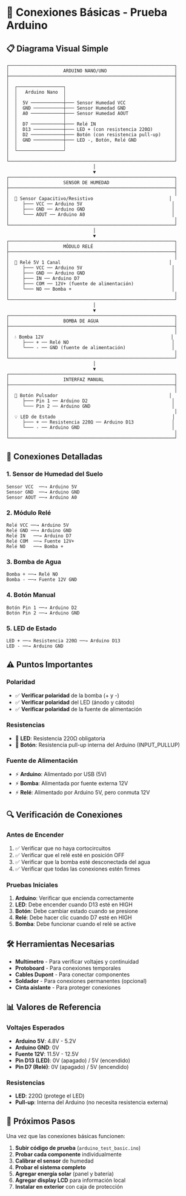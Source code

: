 # 🔌 Conexiones Básicas - Prueba Arduino

## 📋 **Diagrama Visual Simple**

```
┌─────────────────────────────────────────────────────────────┐
│                    ARDUINO NANO/UNO                         │
├─────────────────────────────────────────────────────────────┤
│                                                             │
│  ┌─────────────────┐                                        │
│  │   Arduino Nano  │                                        │
│  │                 │                                        │
│  │  5V ────────────┼─── Sensor Humedad VCC                  │
│  │  GND ───────────┼─── Sensor Humedad GND                  │
│  │  A0 ────────────┼─── Sensor Humedad AOUT                 │
│  │                 │                                        │
│  │  D7 ────────────┼─── Relé IN                             │
│  │  D13 ───────────┼─── LED + (con resistencia 220Ω)        │
│  │  D2 ────────────┼─── Botón (con resistencia pull-up)     │
│  │  GND ───────────┼─── LED -, Botón, Relé GND              │
│  │                 │                                        │
│  └─────────────────┘                                        │
│                                                             │
└─────────────────────────────────────────────────────────────┘
                                │
                                ▼
┌─────────────────────────────────────────────────────────────┐
│                    SENSOR DE HUMEDAD                        │
├─────────────────────────────────────────────────────────────┤
│                                                             │
│  🌱 Sensor Capacitivo/Resistivo                            │
│     ├─── VCC ── Arduino 5V                                 │
│     ├─── GND ── Arduino GND                                │
│     └─── AOUT ── Arduino A0                                │
│                                                             │
└─────────────────────────────────────────────────────────────┘
                                │
                                ▼
┌─────────────────────────────────────────────────────────────┐
│                    MÓDULO RELÉ                              │
├─────────────────────────────────────────────────────────────┤
│                                                             │
│  🔌 Relé 5V 1 Canal                                        │
│     ├─── VCC ── Arduino 5V                                 │
│     ├─── GND ── Arduino GND                                │
│     ├─── IN ── Arduino D7                                  │
│     ├─── COM ── 12V+ (fuente de alimentación)              │
│     └─── NO ── Bomba +                                     │
│                                                             │
└─────────────────────────────────────────────────────────────┘
                                │
                                ▼
┌─────────────────────────────────────────────────────────────┐
│                    BOMBA DE AGUA                            │
├─────────────────────────────────────────────────────────────┤
│                                                             │
│  💧 Bomba 12V                                               │
│     ├─── + ── Relé NO                                      │
│     └─── - ── GND (fuente de alimentación)                 │
│                                                             │
└─────────────────────────────────────────────────────────────┘
                                │
                                ▼
┌─────────────────────────────────────────────────────────────┐
│                    INTERFAZ MANUAL                          │
├─────────────────────────────────────────────────────────────┤
│                                                             │
│  🔘 Botón Pulsador                                         │
│     ├─── Pin 1 ── Arduino D2                               │
│     └─── Pin 2 ── Arduino GND                              │
│                                                             │
│  💡 LED de Estado                                           │
│     ├─── + ── Resistencia 220Ω ── Arduino D13              │
│     └─── - ── Arduino GND                                  │
│                                                             │
└─────────────────────────────────────────────────────────────┘
```

## 🔧 **Conexiones Detalladas**

### **1. Sensor de Humedad del Suelo**
```
Sensor VCC  ──→ Arduino 5V
Sensor GND  ──→ Arduino GND
Sensor AOUT ──→ Arduino A0
```

### **2. Módulo Relé**
```
Relé VCC ──→ Arduino 5V
Relé GND ──→ Arduino GND
Relé IN   ──→ Arduino D7
Relé COM  ──→ Fuente 12V+
Relé NO   ──→ Bomba +
```

### **3. Bomba de Agua**
```
Bomba + ──→ Relé NO
Bomba - ──→ Fuente 12V GND
```

### **4. Botón Manual**
```
Botón Pin 1 ──→ Arduino D2
Botón Pin 2 ──→ Arduino GND
```

### **5. LED de Estado**
```
LED + ──→ Resistencia 220Ω ──→ Arduino D13
LED - ──→ Arduino GND
```

## ⚠️ **Puntos Importantes**

### **Polaridad**
- ✅ **Verificar polaridad** de la bomba (+ y -)
- ✅ **Verificar polaridad** del LED (ánodo y cátodo)
- ✅ **Verificar polaridad** de la fuente de alimentación

### **Resistencias**
- 🔧 **LED**: Resistencia 220Ω obligatoria
- 🔧 **Botón**: Resistencia pull-up interna del Arduino (INPUT_PULLUP)

### **Fuente de Alimentación**
- ⚡ **Arduino**: Alimentado por USB (5V)
- ⚡ **Bomba**: Alimentada por fuente externa 12V
- ⚡ **Relé**: Alimentado por Arduino 5V, pero conmuta 12V

## 🔍 **Verificación de Conexiones**

### **Antes de Encender**
1. ✅ Verificar que no haya cortocircuitos
2. ✅ Verificar que el relé esté en posición OFF
3. ✅ Verificar que la bomba esté desconectada del agua
4. ✅ Verificar que todas las conexiones estén firmes

### **Pruebas Iniciales**
1. **Arduino**: Verificar que encienda correctamente
2. **LED**: Debe encender cuando D13 esté en HIGH
3. **Botón**: Debe cambiar estado cuando se presione
4. **Relé**: Debe hacer clic cuando D7 esté en HIGH
5. **Bomba**: Debe funcionar cuando el relé se active

## 🛠️ **Herramientas Necesarias**

- **Multímetro** - Para verificar voltajes y continuidad
- **Protoboard** - Para conexiones temporales
- **Cables Dupont** - Para conectar componentes
- **Soldador** - Para conexiones permanentes (opcional)
- **Cinta aislante** - Para proteger conexiones

## 📊 **Valores de Referencia**

### **Voltajes Esperados**
- **Arduino 5V**: 4.8V - 5.2V
- **Arduino GND**: 0V
- **Fuente 12V**: 11.5V - 12.5V
- **Pin D13 (LED)**: 0V (apagado) / 5V (encendido)
- **Pin D7 (Relé)**: 0V (apagado) / 5V (encendido)

### **Resistencias**
- **LED**: 220Ω (protege el LED)
- **Pull-up**: Interna del Arduino (no necesita resistencia externa)

## 🎯 **Próximos Pasos**

Una vez que las conexiones básicas funcionen:

1. **Subir código de prueba** (`arduino_test_basic.ino`)
2. **Probar cada componente** individualmente
3. **Calibrar el sensor** de humedad
4. **Probar el sistema completo**
5. **Agregar energía solar** (panel y batería)
6. **Agregar display LCD** para información local
7. **Instalar en exterior** con caja de protección 